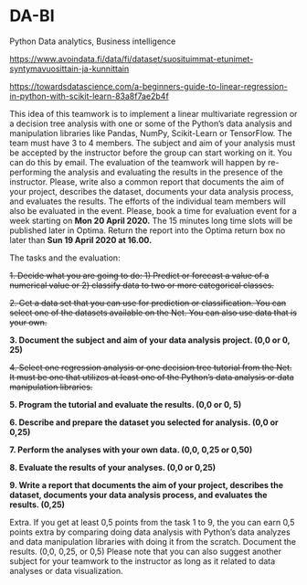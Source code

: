 # DA-BI
Python Data analytics, Business intelligence


https://www.avoindata.fi/data/fi/dataset/suosituimmat-etunimet-syntymavuosittain-ja-kunnittain


https://towardsdatascience.com/a-beginners-guide-to-linear-regression-in-python-with-scikit-learn-83a8f7ae2b4f


This idea of this teamwork is to implement a linear multivariate regression or a decision tree analysis with one or some of the Python’s data analysis and manipulation libraries like Pandas, NumPy, Scikit-Learn or TensorFlow. 
The team must have 3 to 4 members.
The subject and aim of your analysis must be accepted by the instructor before the group can start working on it. You can do this by email.
The evaluation of the teamwork will happen by re-performing the analysis and evaluating the results in the presence of the instructor. Please, write also a common report that documents the aim of your project, describes the dataset, documents your data analysis process, and evaluates the results.  The efforts of the individual team members will also be evaluated in the event.
Please, book a time for evaluation event for a week starting on **Mon 20 April 2020.** The 15 minutes long time slots will be published later in Optima.
Return the report into the Optima return box no later than **Sun 19 April 2020 at 16.00.**


The tasks and the evaluation:


~~1.	Decide what you are going to do: 1) Predict or forecast a value of a numerical value or 2) classify data to two or more categorical classes.~~


~~2.	Get a data set that you can use for prediction or classification. You can select one of the datasets available on the Net. You can also use data that is your own.~~


**3.	Document the subject and aim of your data analysis project. (0,0 or 0, 25)**


~~4.	Select one regression analysis or one decision tree tutorial from the Net. It must be one that utilizes at least one of the Python’s data analysis or data manipulation libraries.~~


**5.	Program the tutorial and evaluate the results. (0,0 or 0, 5)**


**6.	Describe and prepare the dataset you selected for analysis. (0,0 or 0,25)**


**7.	Perform the analyses with your own data. (0,0, 0,25 or 0,50)**


**8.	Evaluate the results of your analyses. (0,0 or 0,25)**


**9.	Write a report that documents the aim of your project, describes the dataset, documents your data analysis process, and evaluates the results. (0,25)**
 


Extra. If you get at least 0,5 points from the task 1 to 9, the you can earn 0,5 points extra by comparing doing data analysis with Python’s data analyzes and data manipulation libraries with doing it from the scratch. Document the results. (0,0, 0,25, or 0,5)
Please note that you can also suggest another subject for your teamwork to the instructor as long as it related to data analyses or data visualization.
